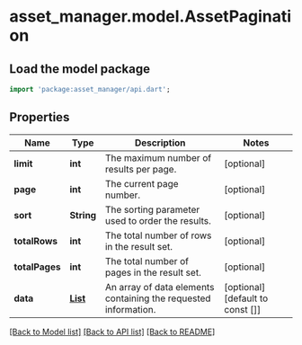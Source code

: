 # asset_manager.model.AssetPagination

## Load the model package
```dart
import 'package:asset_manager/api.dart';
```

## Properties
Name | Type | Description | Notes
------------ | ------------- | ------------- | -------------
**limit** | **int** | The maximum number of results per page. | [optional] 
**page** | **int** | The current page number. | [optional] 
**sort** | **String** | The sorting parameter used to order the results. | [optional] 
**totalRows** | **int** | The total number of rows in the result set. | [optional] 
**totalPages** | **int** | The total number of pages in the result set. | [optional] 
**data** | [**List<Asset>**](Asset.md) | An array of data elements containing the requested information. | [optional] [default to const []]

[[Back to Model list]](../README.md#documentation-for-models) [[Back to API list]](../README.md#documentation-for-api-endpoints) [[Back to README]](../README.md)


